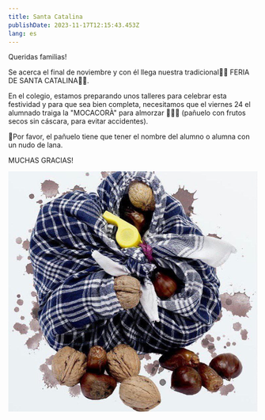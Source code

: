 ```yaml
---
title: Santa Catalina
publishDate: 2023-11-17T12:15:43.453Z
lang: es
---
```

Queridas familias!



Se acerca el final de noviembre y con él llega nuestra tradicional🍁🌰 FERIA DE SANTA CATALINA🍁🌰.



En el colegio, estamos preparando unos talleres para celebrar esta festividad y para que sea bien completa,  necesitamos que el viernes 24 el alumnado traiga la "MOCACORÀ" para almorzar 🥜🌰😋 (pañuelo con frutos secos sin cáscara, para evitar accidentes). 



📣Por favor, el pañuelo tiene que tener el nombre del alumno o alumna con un nudo de lana.



MUCHAS GRACIAS!



[![santa catalina pañuelo](apps/dracs/public/images/santa_caterina.jpeg)](https://pn-dracs.netlify.app/images/santa_caterina.jpeg)